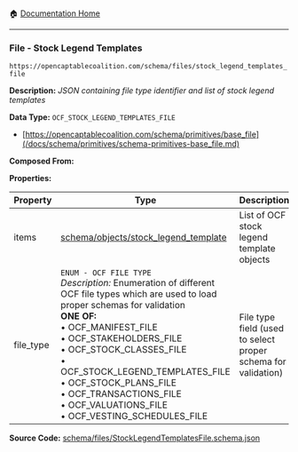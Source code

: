 :house: [Documentation Home](/README.md)

---

### File - Stock Legend Templates

`https://opencaptablecoalition.com/schema/files/stock_legend_templates_file`

**Description:** _JSON containing file type identifier and list of stock legend templates_

**Data Type:** `OCF_STOCK_LEGEND_TEMPLATES_FILE`

- [https://opencaptablecoalition.com/schema/primitives/base_file](/docs/schema/primitives/schema-primitives-base_file.md)

**Composed From:**

**Properties:**

| Property  | Type                                                                                                                                                                                                                                                                                                                                                                                                                                         | Description                                                   | Required   |
| --------- | -------------------------------------------------------------------------------------------------------------------------------------------------------------------------------------------------------------------------------------------------------------------------------------------------------------------------------------------------------------------------------------------------------------------------------------------- | ------------------------------------------------------------- | ---------- |
| items     | [schema/objects/stock_legend_template](/docs/schema/objects/schema-objects-stock_legend_template.md)                                                                                                                                                                                                                                                                                                                                         | List of OCF stock legend template objects                     | `REQUIRED` |
| file_type | `ENUM - OCF FILE TYPE`</br>_Description:_ Enumeration of different OCF file types which are used to load proper schemas for validation</br>**ONE OF:**</br>&bull; OCF_MANIFEST_FILE</br>&bull; OCF_STAKEHOLDERS_FILE</br>&bull; OCF_STOCK_CLASSES_FILE</br>&bull; OCF_STOCK_LEGEND_TEMPLATES_FILE</br>&bull; OCF_STOCK_PLANS_FILE</br>&bull; OCF_TRANSACTIONS_FILE</br>&bull; OCF_VALUATIONS_FILE</br>&bull; OCF_VESTING_SCHEDULES_FILE</br> | File type field (used to select proper schema for validation) | `REQUIRED` |

**Source Code:** [schema/files/StockLegendTemplatesFile.schema.json](/schema/files/StockLegendTemplatesFile.schema.json)
